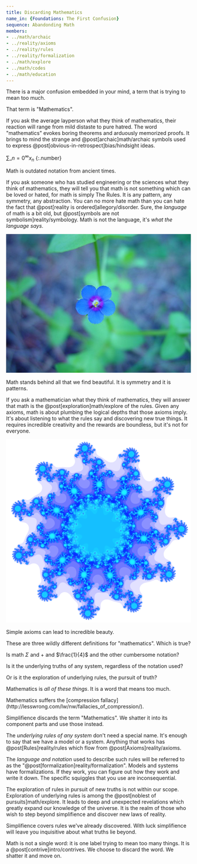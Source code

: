 ```yaml
---
title: Discarding Mathematics
name_in: {Foundations: The First Confusion}
sequence: Abandonding Math
members:
- ../math/archaic
- ../reality/axioms
- ../reality/rules
- ../reality/formalization
- ../math/explore
- ../math/codes
- ../math/education
---
```

There is a major confusion embedded in your mind, a term that is trying to mean too much.

That term is "Mathematics".

If you ask the average layperson what they think of mathematics, their reaction will range from mild distaste to pure hatred. The word "mathematics" evokes boring theorems and arduously memorized proofs. It brings to mind the strange and @post[archaic]math/archaic symbols used to express @post[obvious-in-retrospect]bias/hindsight ideas.

$\sum\limits\_{n=0}^\infty x_n$
{:.number}

<aside class="info" markdown="block">
Math is outdated notation from ancient times.
</aside>

If you ask someone who has studied engineering or the sciences what they think of mathematics, they will tell you that math is not something which can be loved or hated, for math is simply The Rules. It is any pattern, any symmetry, any abstraction. You can no more hate math than you can hate the fact that @post[reality is ordered]allegory/disorder. Sure, the *language* of math is a bit old, but @post[symbols are not symbolism]reality/symbology. Math is not the language, it's *what the language says*.

![Blue Flower](/images/blue-flower.jpg)

<aside class="info" markdown="block">
Math stands behind all that we find beautiful. It is symmetry and it is patterns.
</aside>

If you ask a mathematician what they think of mathematics, they will answer that math is the @post[exploration]math/explore of the rules. Given any axioms, math is about plumbing the logical depths that those axioms imply. It's about listening to what the rules say and discovering new true things. It requires incredible creativity and the rewards are boundless, but it's not for everyone.

![Julia](/images/julia.png)

<aside class="info" markdown="block">
Simple axioms can lead to incredible beauty.
</aside>

These are three wildly different definitions for "mathematics". Which is true?

Is math $\Sigma$ and $+$ and $\frac{1}{4}$ and the other cumbersome notation?

Is it the underlying truths of any system, regardless of the notation used?

Or is it the exploration of underlying rules, the pursuit of truth?

Mathematics is *all of these things*. It is a word that <span class="info" markdown="inline">means too much</span>.

<aside class="info" markdown="block">
Mathematics suffers the [compression fallacy](http://lesswrong.com/lw/nw/fallacies_of_compression/).
</aside>

Simplifience discards the term "Mathematics". We shatter it into its component parts and use those instead.

The *underlying rules of any system* don't need a special name. It's enough to say that we have a model or a system. Anything that works has @post[Rules]reality/rules which flow from @post[Axioms]reality/axioms.

The *language and notation* used to describe such rules will be referred to as the "@post[formalization]reality/formalization". Models and systems have formalizations. If they work, you can figure out how they work and write it down. The specific squiggles that you use are inconsequential.

The exploration of rules in pursuit of new truths is not within our scope. Exploration of underlying rules is among the @post[noblest of pursuits]math/explore. It leads to deep and unexpected revelations which greatly expand our knowledge of the universe. It is the realm of those who wish to step beyond simplifience and <span class="info" markdown="inline">discover new laws of reality</span>.

<aside class="info" markdown="block">
Simplifience covers rules we've already discovered. With luck simplifience will leave you inquisitive about what truths lie beyond.
</aside>

Math is not a single word: it is one label trying to mean too many things. It is a @post[contrive]intro/contrives. We choose to discard the word. We shatter it and move on.
